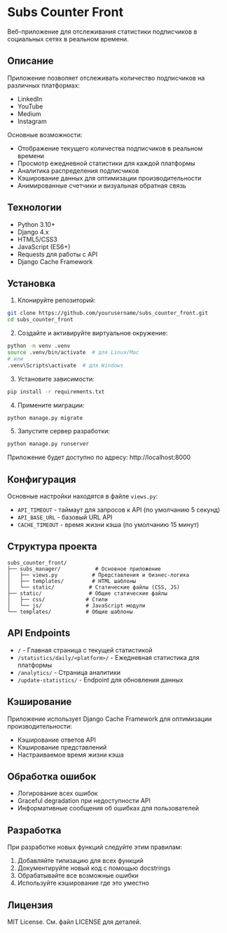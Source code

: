 # Subs Counter Front

Веб-приложение для отслеживания статистики подписчиков в социальных сетях в реальном времени.

## Описание

Приложение позволяет отслеживать количество подписчиков на различных платформах:
- LinkedIn
- YouTube
- Medium
- Instagram

Основные возможности:
- Отображение текущего количества подписчиков в реальном времени
- Просмотр ежедневной статистики для каждой платформы
- Аналитика распределения подписчиков
- Кэширование данных для оптимизации производительности
- Анимированные счетчики и визуальная обратная связь

## Технологии

- Python 3.10+
- Django 4.x
- HTML5/CSS3
- JavaScript (ES6+)
- Requests для работы с API
- Django Cache Framework

## Установка

1. Клонируйте репозиторий:
```bash
git clone https://github.com/yourusername/subs_counter_front.git
cd subs_counter_front
```

2. Создайте и активируйте виртуальное окружение:
```bash
python -m venv .venv
source .venv/bin/activate  # для Linux/Mac
# или
.venv\Scripts\activate  # для Windows
```

3. Установите зависимости:
```bash
pip install -r requirements.txt
```

4. Примените миграции:
```bash
python manage.py migrate
```

5. Запустите сервер разработки:
```bash
python manage.py runserver
```

Приложение будет доступно по адресу: http://localhost:8000

## Конфигурация

Основные настройки находятся в файле `views.py`:
- `API_TIMEOUT` - таймаут для запросов к API (по умолчанию 5 секунд)
- `API_BASE_URL` - базовый URL API
- `CACHE_TIMEOUT` - время жизни кэша (по умолчанию 15 минут)

## Структура проекта

```
subs_counter_front/
├── subs_manager/           # Основное приложение
│   ├── views.py           # Представления и бизнес-логика
│   ├── templates/         # HTML шаблоны
│   └── static/           # Статические файлы (CSS, JS)
├── static/               # Общие статические файлы
│   ├── css/             # Стили
│   └── js/              # JavaScript модули
└── templates/           # Общие шаблоны
```

## API Endpoints

- `/` - Главная страница с текущей статистикой
- `/statistics/daily/<platform>/` - Ежедневная статистика для платформы
- `/analytics/` - Страница аналитики
- `/update-statistics/` - Endpoint для обновления данных

## Кэширование

Приложение использует Django Cache Framework для оптимизации производительности:
- Кэширование ответов API
- Кэширование представлений
- Настраиваемое время жизни кэша

## Обработка ошибок

- Логирование всех ошибок
- Graceful degradation при недоступности API
- Информативные сообщения об ошибках для пользователей

## Разработка

При разработке новых функций следуйте этим правилам:
1. Добавляйте типизацию для всех функций
2. Документируйте новый код с помощью docstrings
3. Обрабатывайте все возможные ошибки
4. Используйте кэширование где это уместно

## Лицензия

MIT License. См. файл LICENSE для деталей.
